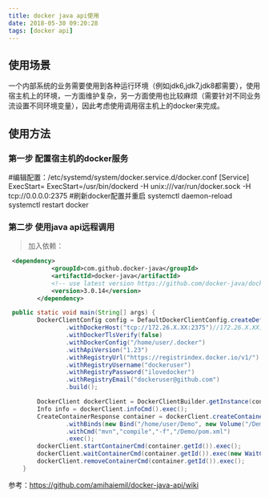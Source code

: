 ```yaml
---
title: docker java api使用
date: 2018-05-30 09:20:28
tags: [docker api]
---
```


## 使用场景

一个内部系统的业务需要使用到各种运行环境（例如jdk6,jdk7,jdk8都需要），使用宿主机上的环境，一方面维护复杂，另一方面使用也比较麻烦（需要针对不同业务流设置不同环境变量），因此考虑使用调用宿主机上的docker来完成。

## 使用方法

### 第一步 配置宿主机的docker服务

#编辑配置：/etc/systemd/system/docker.service.d/docker.conf
[Service]
ExecStart=
ExecStart=/usr/bin/dockerd -H unix:///var/run/docker.sock -H tcp://0.0.0.0:2375
#刷新docker配置并重启
systemctl daemon-reload
systemctl restart docker

### 第二步 使用java api远程调用 

> 加入依赖：

```xml
 <dependency>
            <groupId>com.github.docker-java</groupId>
            <artifactId>docker-java</artifactId>
            <!-- use latest version https://github.com/docker-java/docker-java/releases -->
            <version>3.0.14</version>
        </dependency>
```

```java
 public static void main(String[] args) {
        DockerClientConfig config = DefaultDockerClientConfig.createDefaultConfigBuilder()
                .withDockerHost("tcp://172.26.X.XX:2375")//172.26.X.XX为宿主机ip
                .withDockerTlsVerify(false)
                .withDockerConfig("/home/user/.docker")
                .withApiVersion("1.23")
                .withRegistryUrl("https://registrindex.docker.io/v1/")
                .withRegistryUsername("dockeruser")
                .withRegistryPassword("ilovedocker")
                .withRegistryEmail("dockeruser@github.com")
                .build();

        DockerClient dockerClient = DockerClientBuilder.getInstance(config).build();
        Info info = dockerClient.infoCmd().exec();
        CreateContainerResponse container = dockerClient.createContainerCmd("maven:jdk7")
                .withBinds(new Bind("/home/user/Demo", new Volume("/Demo")))//挂载宿主机上的文件夹
                .withCmd("mvn","compile","-f","/Demo/pom.xml")
                .exec();
        dockerClient.startContainerCmd(container.getId()).exec();
        dockerClient.waitContainerCmd(container.getId()).exec(new WaitContainerResultCallback()).awaitStatusCode();
        dockerClient.removeContainerCmd(container.getId()).exec();
    }
```


参考：https://github.com/amihaiemil/docker-java-api/wiki